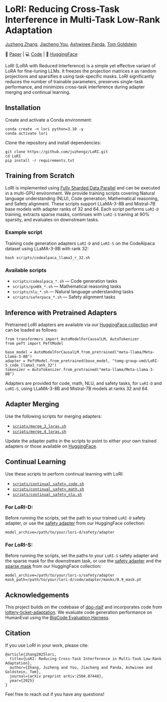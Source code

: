 # LoRI: Reducing Cross-Task Interference in Multi-Task Low-Rank Adaptation

[Juzheng Zhang](https://juzhengz.github.io/), [Jiacheng You](https://github.com/YouJiacheng), [Ashwinee Panda](https://kiddyboots216.github.io/), [Tom Goldstein](https://www.cs.umd.edu/~tomg/)

📄 [Paper](https://arxiv.org/abs/2504.07448) | 💻 [Code](https://github.com/juzhengz/LoRI/) | 🤗 [HuggingFace](https://huggingface.co/collections/tomg-group-umd/lori-adapters-67f795549d792613e1290011)

LoRI (LoRA with Reduced Interference) is a simple yet effective variant of LoRA for fine-tuning LLMs. It freezes the projection matrices `A` as random projections and sparsifies `B` using task-specific masks. LoRI significantly reduces the number of trainable parameters, preserves single-task performance, and minimizes cross-task interference during adapter merging and continual learning.

## Installation

Create and activate a Conda environment:
```
conda create -n lori python=3.10 -y
conda activate lori
```

Clone the repository and install dependencies:
```
git clone https://github.com/juzhengz/LoRI.git
cd LoRI
pip install -r requirements.txt
```

## Training from Scratch

LoRI is implemented using [Fully Sharded Data Parallel](https://pytorch.org/tutorials/intermediate/FSDP_tutorial.html) and can be executed in a multi-GPU environment. We provide training scripts covering Natural language understanding (NLU), Code generation, Mathematical reasoning, and Safety alignment. These scripts support LLaMA-3-8B and Mistral-7B base models with adapter ranks of 32 and 64. Each script performs `LoRI-D` training, extracts sparse masks, continues with `LoRI-S` training at 90% sparsity, and evaluates on downstream tasks.

### Example script

Training code generation adapters `LoRI-D` and `LoRI-S` on the CodeAlpaca dataset using LLaMA-3-8B with rank 32:

```
bash scripts/codealpaca_llama3_r_32.sh
```

### Available scripts

- `scripts/codealpaca_*.sh` — Code generation tasks
- `scripts/gsm8k_*.sh` — Mathematical reasoning tasks
- `scripts/nlu_*.sh` — Natural language understanding tasks
- `scripts/saferpaca_*.sh` — Safety alignment tasks

## Inference with Pretrained Adapters

Pretrained LoRI adapters are available via our [HuggingFace collection](https://huggingface.co/collections/tomg-group-umd/lori-adapters-67f795549d792613e1290011) and can be loaded as follows:

```
from transformers import AutoModelForCausalLM, AutoTokenizer
from peft import PeftModel

base_model = AutoModelForCausalLM.from_pretrained("meta-llama/Meta-Llama-3-8B")
adapter = PeftModel.from_pretrained(base_model, "tomg-group-umd/LoRI-S_code_llama3_rank_32")
tokenizer = AutoTokenizer.from_pretrained("meta-llama/Meta-Llama-3-8B")
```

Adapters are provided for code, math, NLU, and safety tasks, for `LoRI-D` and `LoRI-S`, using LLaMA-3-8B and Mistral-7B models at ranks 32 and 64. 

## Adapter Merging

Use the following scripts for merging adapters:

- [`scripts/merge_3_loras.sh`](https://github.com/juzhengz/LoRI/blob/main/scripts/merge_3_loras.sh)
- [`scripts/merge_4_loras.sh`](https://github.com/juzhengz/LoRI/blob/main/scripts/merge_4_loras.sh)

Update the adapter paths in the scripts to point to either your own trained adapters or those available on [HuggingFace](https://huggingface.co/collections/tomg-group-umd/lori-adapters-67f795549d792613e1290011).

## Continual Learning

Use these scripts to perform continual learning with LoRI:

- [`scripts/continual_safety_code.sh`](https://github.com/juzhengz/LoRI/blob/main/scripts/continual_safety_code.sh)
- [`scripts/continual_safety_math.sh`](https://github.com/juzhengz/LoRI/blob/main/scripts/continual_safety_math.sh)
- [`scripts/continual_safety_nlu.sh`](https://github.com/juzhengz/LoRI/blob/main/scripts/continual_safety_nlu.sh)

### For LoRI-D:

Before running the scripts, set the path to your trained `LoRI-D` safety adapter, or use the [safety adapter](https://huggingface.co/tomg-group-umd/LoRI-D_safety_llama3_rank_32) from our HuggingFace collection:

```
model_archive=/path/to/your/lori-d/safety/adapter
```

### For LoRI-S:

Before running the scripts, set the paths to your `LoRI-S` safety adapter and the sparse mask for the downstream task, or use the [safety adapter](https://huggingface.co/tomg-group-umd/LoRI-S_safety_llama3_rank_32) and the [sparse mask](https://huggingface.co/tomg-group-umd/LoRI-D_code_llama3_rank_32/tree/main/masks) from our HuggingFace collection:

```
model_archive=/path/to/your/lori-s/safety/adapter
mask_path=/path/to/your/lori-d/code/adapter/masks/0.9_mask.pt
```

## Acknowledgements

This project builds on the codebase of [dpo-rlaif](https://github.com/architsharma97/dpo-rlaif) and incorporates code from [lottery-ticket-adaptation](https://github.com/kiddyboots216/lottery-ticket-adaptation). We evaluate code generation performance on HumanEval using the [BigCode Evaluation Harness](https://github.com/bigcode-project/bigcode-evaluation-harness).

## Citation

If you use LoRI in your work, please cite:

```
@article{zhang2025lori,
  title={LoRI: Reducing Cross-Task Interference in Multi-Task Low-Rank Adaptation},
  author={Zhang, Juzheng and You, Jiacheng and Panda, Ashwinee and Goldstein, Tom},
  journal={arXiv preprint arXiv:2504.07448},
  year={2025}
}
```

Feel free to reach out if you have any questions!

